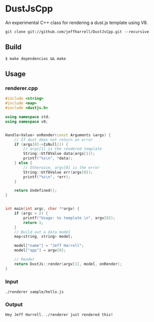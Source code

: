 # DustJsCpp

An experimental C++ class for rendering a dust.js template using V8.

```
git clone git://github.com/jeffharrell/DustJsCpp.git --recursive
```


## Build 
```console
$ make dependencies && make
```

## Usage

### renderer.cpp
```cpp
#include <string>
#include <map>
#include <dustjs.h>

using namespace std;
using namespace v8;


Handle<Value> onRender(const Arguments &args) {
	// If dust does not return an error
	if (args[0]->IsNull()) {
		// args[1] is the rendered template
		String::Utf8Value data(args[1]);
		printf("%s\n", *data);
	} else {
		// Otherwise, args[0] is the error
		String::Utf8Value err(args[0]);
		printf("%s\n", *err);
	}

	return Undefined();
}


int main(int argc, char **argv) {
	if (argc < 2) {
		printf("Usage: %s template \n", argv[0]);
		return 1;
	}
	// Build out a data model
	map<string, string> model;

	model["name"] = "Jeff Harrell";
	model["app"] = argv[0];

	// Render
	return DustJs::render(argv[1], model, onRender);
}
```

### Input
``` 
./renderer sample/hello.js
```

### Output
```
Hey Jeff Harrell. ./renderer just rendered this!
```
